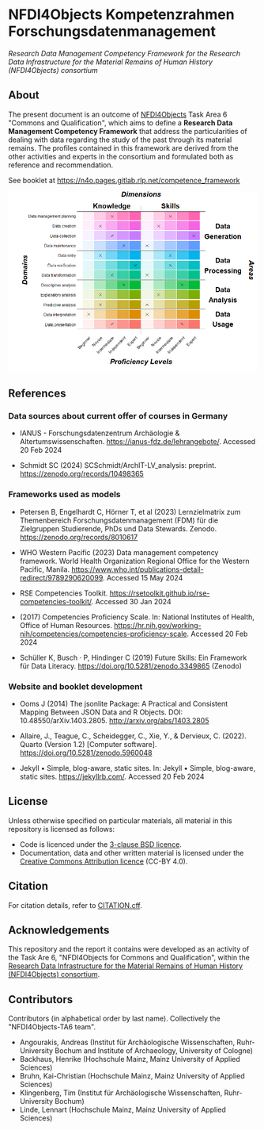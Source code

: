 # NFDI4Objects Kompetenzrahmen Forschungsdatenmanagement

*Research Data Management Competency Framework for the Research Data Infrastructure for the Material Remains of Human History (NFDI4Objects) consortium*

## About

The present document is an outcome of [NFDI4Objects](https://www.nfdi4objects.net/) Task Area 6 "Commons and Qualification", which aims to define a **Research Data Management Competency Framework** that address the particularities of dealing with data regarding the study of the past through its material remains. The profiles contained in this framework are derived from the other activities and experts in the consortium and formulated both as reference and recommendation.

See booklet at https://n4o.pages.gitlab.rlp.net/competence_framework

![Framework matrix and example of competency profile](figs/framework_plot_profile.png)

## References

### Data sources about current offer of courses in Germany

- IANUS - Forschungsdatenzentrum Archäologie & Altertumswissenschaften. https://ianus-fdz.de/lehrangebote/. Accessed 20 Feb 2024

- Schmidt SC (2024) SCSchmidt/ArchIT-LV_analysis: preprint. https://zenodo.org/records/10498365

### Frameworks used as models

- Petersen B, Engelhardt C, Hörner T, et al (2023) Lernzielmatrix zum Themenbereich Forschungsdatenmanagement (FDM) für die Zielgruppen Studierende, PhDs und Data Stewards. Zenodo. https://zenodo.org/records/8010617

- WHO Western Pacific (2023) Data management competency framework. World Health Organization Regional Office for the Western Pacific, Manila. https://www.who.int/publications-detail-redirect/9789290620099. Accessed 15 May 2024

- RSE Competencies Toolkit. https://rsetoolkit.github.io/rse-competencies-toolkit/. Accessed 30 Jan 2024

- (2017) Competencies Proficiency Scale. In: National Institutes of Health, Office of Human Resources. https://hr.nih.gov/working-nih/competencies/competencies-proficiency-scale. Accessed 20 Feb 2024

- Schüller K, Busch · P, Hindinger C (2019) Future Skills: Ein Framework für Data Literacy. https://doi.org/10.5281/zenodo.3349865 (Zenodo)

### Website and booklet development

- Ooms J (2014) The jsonlite Package: A Practical and Consistent Mapping Between JSON Data and R Objects. DOI: 10.48550/arXiv.1403.2805. http://arxiv.org/abs/1403.2805

- Allaire, J., Teague, C., Scheidegger, C., Xie, Y., & Dervieux, C. (2022). Quarto (Version 1.2) [Computer software]. https://doi.org/10.5281/zenodo.5960048

- Jekyll • Simple, blog-aware, static sites. In: Jekyll • Simple, blog-aware, static sites. https://jekyllrb.com/. Accessed 20 Feb 2024

## License

Unless otherwise specified on particular materials, all material in this repository is licensed as follows:

- Code is licenced under the [3-clause BSD licence](https://opensource.org/license/bsd-3-clause/).
- Documentation, data and other written material is licensed under the [Creative Commons Attribution licence](https://creativecommons.org/licenses/by/4.0/) (CC-BY 4.0).

## Citation

For citation details, refer to [CITATION.cff](CITATION.cff).

## Acknowledgements

This repository and the report it contains were developed as an activity of the Task Are 6, "NFDI4Objects for Commons and Qualification", within the [Research Data Infrastructure for the Material Remains of Human History (NFDI4Objects) consortium](https://www.nfdi4objects.net/).

## Contributors

Contributors (in alphabetical order by last name). Collectively the "NFDI4Objects-TA6 team".

- Angourakis, Andreas (Institut für Archäologische Wissenschaften, Ruhr-University Bochum and Institute of Archaeology, University of Cologne)
- Backhaus, Henrike (Hochschule Mainz, Mainz University of Applied Sciences)
- Bruhn, Kai-Christian (Hochschule Mainz, Mainz University of Applied Sciences)
- Klingenberg, Tim (Institut für Archäologische Wissenschaften, Ruhr-University Bochum)
- Linde, Lennart (Hochschule Mainz, Mainz University of Applied Sciences)
